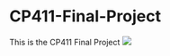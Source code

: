# CP411-Final-Project
This is the CP411 Final Project
![](https://i.gyazo.com/0c880f765a7cdbdd28e2784e4c0150f6.gif)
